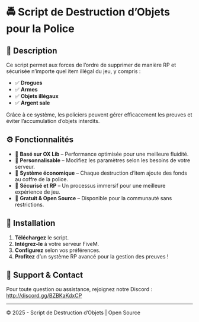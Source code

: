 # 🚔 Script de Destruction d’Objets pour la Police

## 📌 Description
Ce script permet aux forces de l’ordre de supprimer de manière RP et sécurisée n’importe quel item illégal du jeu, y compris :

- ✅ **Drogues**
- ✅ **Armes**
- ✅ **Objets illégaux**
- ✅ **Argent sale**

Grâce à ce système, les policiers peuvent gérer efficacement les preuves et éviter l’accumulation d’objets interdits.

## ⚙️ Fonctionnalités

- 🔹 **Basé sur OX Lib** – Performance optimisée pour une meilleure fluidité.
- 🔹 **Personnalisable** – Modifiez les paramètres selon les besoins de votre serveur.
- 🔹 **Système économique** – Chaque destruction d’item ajoute des fonds au coffre de la police.
- 🔹 **Sécurisé et RP** – Un processus immersif pour une meilleure expérience de jeu.
- 🔹 **Gratuit & Open Source** – Disponible pour la communauté sans restrictions.

## 🚀 Installation

1. **Téléchargez** le script.
2. **Intégrez-le** à votre serveur FiveM.
3. **Configurez** selon vos préférences.
4. **Profitez** d’un système RP avancé pour la gestion des preuves !



## 💬 Support & Contact

Pour toute question ou assistance, rejoignez notre Discord : http://discord.gg/BZBKaKdxCP

---

© 2025 - Script de Destruction d’Objets | Open Source
